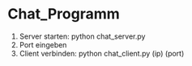 # Chat_Programm
1. Server starten:
    python chat_server.py
2. Port eingeben
3. Client verbinden:
    python chat_client.py (ip) (port)
    
